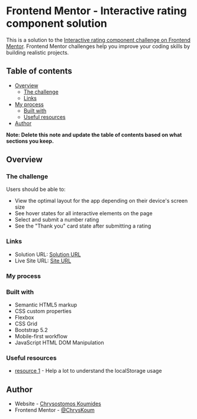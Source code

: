 # Frontend Mentor - Interactive rating component solution

This is a solution to the [Interactive rating component challenge on Frontend Mentor](https://www.frontendmentor.io/challenges/interactive-rating-component-koxpeBUmI). Frontend Mentor challenges help you improve your coding skills by building realistic projects.

## Table of contents

- [Overview](#overview)
  - [The challenge](#the-challenge)
  - [Links](#links)
- [My process](#my-process)
  - [Built with](#built-with)
  - [Useful resources](#useful-resources)
- [Author](#author)

**Note: Delete this note and update the table of contents based on what sections you keep.**

## Overview

### The challenge

Users should be able to:

- View the optimal layout for the app depending on their device's screen size
- See hover states for all interactive elements on the page
- Select and submit a number rating
- See the "Thank you" card state after submitting a rating

### Links

- Solution URL: [Solution URL](https://github.com/ChrysKoum/Interactive-rating-component)
- Live Site URL: [Site URL](https://chryskoum.github.io/Interactive-rating-component/)

### My process

### Built with

- Semantic HTML5 markup
- CSS custom properties
- Flexbox
- CSS Grid
- Bootstrap 5.2
- Mobile-first workflow
- JavaScript HTML DOM Manipulation

### Useful resources

- [resource 1](https://www.w3schools.com/jsref/tryit.asp?filename=tryjsref_win_localstorage) - Help a lot to understand the localStorage usage

## Author

- Website - [Chrysostomos Koumides](https://chryskoum.github.io/ChrysK/)
- Frontend Mentor - [@ChrysKoum](https://www.frontendmentor.io/profile/ChrysKoum)

